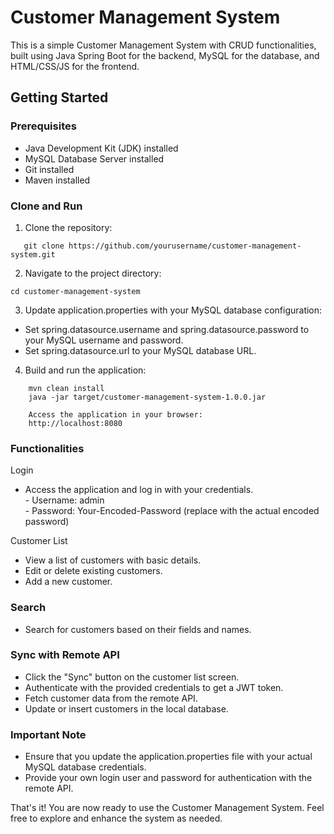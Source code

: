 # Customer Management System

This is a simple Customer Management System with CRUD functionalities, built using Java Spring Boot for the backend, MySQL for the database, and HTML/CSS/JS for the frontend.

## Getting Started

### Prerequisites

- Java Development Kit (JDK) installed
- MySQL Database Server installed
- Git installed
- Maven installed

### Clone and Run

1. Clone the repository:
```
   git clone https://github.com/yourusername/customer-management-system.git
```
2. Navigate to the project directory:
```
cd customer-management-system
```
3. Update application.properties with your MySQL database configuration:

- Set spring.datasource.username and spring.datasource.password to your MySQL username and password.   
- Set spring.datasource.url to your MySQL database URL.

4. Build and run the application:
```
    mvn clean install
    java -jar target/customer-management-system-1.0.0.jar

    Access the application in your browser:
    http://localhost:8080
```
### Functionalities
Login
- Access the application and log in with your credentials.  
        - Username: admin  
        - Password: Your-Encoded-Password (replace with the actual encoded password)

Customer List
- View a list of customers with basic details.
- Edit or delete existing customers.
- Add a new customer.

### Search
- Search for customers based on their fields and names.

### Sync with Remote API
- Click the "Sync" button on the customer list screen.
- Authenticate with the provided credentials to get a JWT token.
- Fetch customer data from the remote API.
- Update or insert customers in the local database.

### Important Note
- Ensure that you update the application.properties file with your actual MySQL database credentials.
- Provide your own login user and password for authentication with the remote API.

That's it! You are now ready to use the Customer Management System. Feel free to explore and enhance the system as needed.